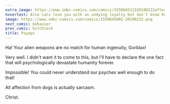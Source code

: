 ```yaml
---
extra_image: https://www.smbc-comics.com/comics/155084512320190222after.png
hovertext: Also cats love you with an undying loyalty but don't know how to express it.
image: https://www.smbc-comics.com/comics/1550845002-20190222.png
next_comic: behavior
prev_comic: hitchcock
title: Psyops
---
```


Ha! Your alien weapons are no match for human ingenuity, Gorblax!

Very well. I didn't want it to come to this, but I'll have to declare the one fact that will psychologically devastate humanity forever.

Impossible! You could never understand our psyches well enough to do that!

All affection from dogs is actually sarcasm.

Christ.
